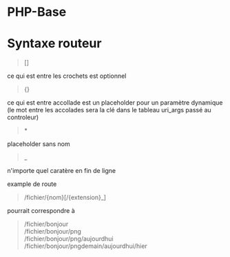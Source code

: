 # PHP-Base

# Syntaxe routeur

> []

ce qui est entre les crochets est optionnel

> {}

ce qui est entre accollade est un placeholder pour un paramètre dynamique (le mot entre les accolades sera la clé dans le tableau uri_args passé au controleur)

> \*

placeholder sans nom

> _

n'importe quel caratère en fin de ligne

example de route

> /fichier/{nom}\[/{extension}_\]

pourrait correspondre à

> /fichier/bonjour  
> /fichier/bonjour/png  
> /fichier/bonjour/png/aujourdhui  
> /fichier/bonjour/pngdemain/aujourdhui/hier  
